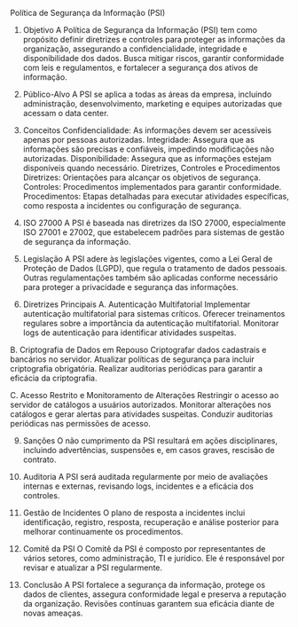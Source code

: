 Política de Segurança da Informação (PSI)

1. Objetivo
A Política de Segurança da Informação (PSI) tem como propósito definir diretrizes e controles para proteger as informações da organização, assegurando a confidencialidade, integridade e disponibilidade dos dados. Busca mitigar riscos, garantir conformidade com leis e regulamentos, e fortalecer a segurança dos ativos de informação.

2. Público-Alvo
A PSI se aplica a todas as áreas da empresa, incluindo administração, desenvolvimento, marketing e equipes autorizadas que acessam o data center.

3. Conceitos
Confidencialidade: As informações devem ser acessíveis apenas por pessoas autorizadas.
Integridade: Assegura que as informações são precisas e confiáveis, impedindo modificações não autorizadas.
Disponibilidade: Assegura que as informações estejam disponíveis quando necessário.
Diretrizes, Controles e Procedimentos
Diretrizes: Orientações para alcançar os objetivos de segurança.
Controles: Procedimentos implementados para garantir conformidade.
Procedimentos: Etapas detalhadas para executar atividades específicas, como resposta a incidentes ou configuração de segurança.

5. ISO 27000
A PSI é baseada nas diretrizes da ISO 27000, especialmente ISO 27001 e 27002, que estabelecem padrões para sistemas de gestão de segurança da informação.

6. Legislação
A PSI adere às legislações vigentes, como a Lei Geral de Proteção de Dados (LGPD), que regula o tratamento de dados pessoais. Outras regulamentações também são aplicadas conforme necessário para proteger a privacidade e segurança das informações.

7. Diretrizes Principais
A. Autenticação Multifatorial
Implementar autenticação multifatorial para sistemas críticos.
Oferecer treinamentos regulares sobre a importância da autenticação multifatorial.
Monitorar logs de autenticação para identificar atividades suspeitas.

B. Criptografia de Dados em Repouso
Criptografar dados cadastrais e bancários no servidor.
Atualizar políticas de segurança para incluir criptografia obrigatória.
Realizar auditorias periódicas para garantir a eficácia da criptografia.

C. Acesso Restrito e Monitoramento de Alterações
Restringir o acesso ao servidor de catálogos a usuários autorizados.
Monitorar alterações nos catálogos e gerar alertas para atividades suspeitas.
Conduzir auditorias periódicas nas permissões de acesso.

9. Sanções
O não cumprimento da PSI resultará em ações disciplinares, incluindo advertências, suspensões e, em casos graves, rescisão de contrato.

10. Auditoria
A PSI será auditada regularmente por meio de avaliações internas e externas, revisando logs, incidentes e a eficácia dos controles.

11. Gestão de Incidentes
O plano de resposta a incidentes inclui identificação, registro, resposta, recuperação e análise posterior para melhorar continuamente os procedimentos.

12. Comitê da PSI
O Comitê da PSI é composto por representantes de vários setores, como administração, TI e jurídico. Ele é responsável por revisar e atualizar a PSI regularmente.

13. Conclusão
A PSI fortalece a segurança da informação, protege os dados de clientes, assegura conformidade legal e preserva a reputação da organização. Revisões contínuas garantem sua eficácia diante de novas ameaças.

